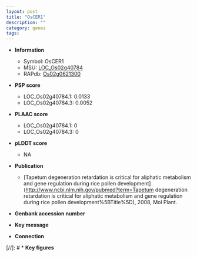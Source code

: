 ```yaml
---
layout: post
title: "OsCER1"
description: ""
category: genes
tags: 
---
```


* **Information**  
    + Symbol: OsCER1  
    + MSU: [LOC_Os02g40784](http://rice.plantbiology.msu.edu/cgi-bin/ORF_infopage.cgi?orf=LOC_Os02g40784)  
    + RAPdb: [Os02g0621300](http://rapdb.dna.affrc.go.jp/viewer/gbrowse_details/irgsp1?name=Os02g0621300)  

* **PSP score**  
    + LOC_Os02g40784.1: 0.0133 
    + LOC_Os02g40784.3: 0.0052 

* **PLAAC score**  
    + LOC_Os02g40784.1: 0 
    + LOC_Os02g40784.3: 0 

* **pLDDT score**
    + NA


* **Publication**  
    + [Tapetum degeneration retardation is critical for aliphatic metabolism and gene regulation during rice pollen development](http://www.ncbi.nlm.nih.gov/pubmed?term=Tapetum degeneration retardation is critical for aliphatic metabolism and gene regulation during rice pollen development%5BTitle%5D), 2008, Mol Plant.

* **Genbank accession number**  

* **Key message**  

* **Connection**  

[//]: # * **Key figures**  


